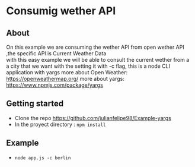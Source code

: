 # Consumig wether API  

## About 
On this example we are consuming the wether API from open wether API ,the specific API is Current Weather Data \
with this easy example we will be able to consult the current wether from a a city that we want with the setting it with -c flag, this is a node CLI application with yargs 
more about Open Weather: https://openweathermap.org/
more about yargs: https://www.npmjs.com/package/yargs


## Getting started 

* Clone the repo https://github.com/julianfelipe98/Example-yargs
* In the proyect directory : `npm install`

## Example 
* `node app.js -c berlin`

